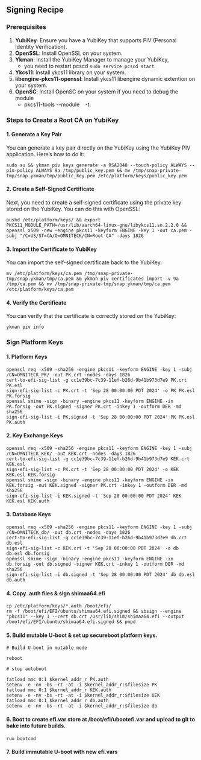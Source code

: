 ## Signing Recipe

### Prerequisites
1. **YubiKey**: Ensure you have a YubiKey that supports PIV (Personal Identity Verification).
2. **OpenSSL**: Install OpenSSL on your system.
3. **Ykman**: Install the YubiKey Manager to manage your YubiKey,
   - you need to restart pcscd `sudo service pcscd start`.
5. **Ykcs11**: Install ykcs11 library on your system.
6. **libengine-pkcs11-openssl**: Install ykcs11 libengine dynamic extention on your system.
7. **OpenSC**: Install OpenSC on your system if you need to debug the module
   - pkcs11-tools --module ` ` -t.

### Steps to Create a Root CA on YubiKey

#### 1. Generate a Key Pair
You can generate a key pair directly on the YubiKey using the YubiKey PIV application. Here’s how to do it:

```
sudo su && ykman piv keys generate -a RSA2048 --touch-policy ALWAYS --pin-policy ALWAYS 9a /tmp/public_key.pem && mv /tmp/snap-private-tmp/snap.ykman/tmp/public_key.pem /etc/platform/keys/public_key.pem
```

#### 2. Create a Self-Signed Certificate
Next, you need to create a self-signed certificate using the private key stored on the YubiKey. You can do this with OpenSSL:

```
pushd /etc/platform/keys/ && export PKCS11_MODULE_PATH=/usr/lib/aarch64-linux-gnu/libykcs11.so.2.2.0 && openssl x509 -new -engine pkcs11 -keyform ENGINE -key 1 -out ca.pem -subj "/C=US/ST=CA/O=OMNITECK/CN=Root CA" -days 1826
```

#### 3. Import the Certificate to YubiKey
You can import the self-signed certificate back to the YubiKey:

```
mv /etc/platform/keys/ca.pem /tmp/snap-private-tmp/snap.ykman/tmp/ca.pem && ykman piv certificates import -v 9a /tmp/ca.pem && mv /tmp/snap-private-tmp/snap.ykman/tmp/ca.pem /etc/platform/keys/ca.pem
```

#### 4. Verify the Certificate
You can verify that the certificate is correctly stored on the YubiKey:

```
ykman piv info
```

### Sign Platform Keys

#### 1. Platform Keys

```
openssl req -x509 -sha256 -engine pkcs11 -keyform ENGINE -key 1 -subj /CN=OMNITECK_PK/ -out PK.crt -nodes -days 1826
cert-to-efi-sig-list -g cc1e39bc-7c39-11ef-b26d-9b41b973d7e9 PK.crt PK.esl
sign-efi-sig-list -c PK.crt -t 'Sep 28 00:00:00 PDT 2024' -o PK PK.esl PK.forsig
openssl smime -sign -binary -engine pkcs11 -keyform ENGINE -in PK.forsig -out PK.signed -signer PK.crt -inkey 1 -outform DER -md sha256
sign-efi-sig-list -i PK.signed -t 'Sep 28 00:00:00 PDT 2024' PK PK.esl PK.auth
```

#### 2. Key Exchange Keys

```
openssl req -x509 -sha256 -engine pkcs11 -keyform ENGINE -key 1 -subj /CN=OMNITECK_KEK/ -out KEK.crt -nodes -days 1826
cert-to-efi-sig-list -g cc1e39bc-7c39-11ef-b26d-9b41b973d7e9 KEK.crt KEK.esl
sign-efi-sig-list -c PK.crt -t 'Sep 28 00:00:00 PDT 2024' -o KEK KEK.esl KEK.forsig
openssl smime -sign -binary -engine pkcs11 -keyform ENGINE -in KEK.forsig -out KEK.signed -signer PK.crt -inkey 1 -outform DER -md sha256
sign-efi-sig-list -i KEK.signed -t 'Sep 28 00:00:00 PDT 2024' KEK KEK.esl KEK.auth
```

#### 3. Database Keys

```
openssl req -x509 -sha256 -engine pkcs11 -keyform ENGINE -key 1 -subj /CN=OMNITECK_db/ -out db.crt -nodes -days 1826
cert-to-efi-sig-list -g cc1e39bc-7c39-11ef-b26d-9b41b973d7e9 db.crt db.esl
sign-efi-sig-list -c KEK.crt -t 'Sep 28 00:00:00 PDT 2024' -o db db.esl db.forsig
openssl smime -sign -binary -engine pkcs11 -keyform ENGINE -in db.forsig -out db.signed -signer KEK.crt -inkey 1 -outform DER -md sha256
sign-efi-sig-list -i db.signed -t 'Sep 28 00:00:00 PDT 2024' db db.esl db.auth
```

#### 4. Copy .auth files & sign shimaa64.efi

```
cp /etc/platform/keys/*.auth /boot/efi/
rm -f /boot/efi/EFI/ubuntu/shimaa64.efi.signed && sbsign --engine "pkcs11" --key 1 --cert db.crt /usr/lib/shim/shimaa64.efi --output /boot/efi/EFI/ubuntu/shimaa64.efi.signed && popd
```

#### 5. Build mutable U-boot & set up secureboot platform keys.

```
# Build U-boot in mutable mode

reboot

# stop autoboot

fatload mmc 0:1 $kernel_addr_r PK.auth
setenv -e -nv -bs -rt -at -i $kernel_addr_r:$filesize PK
fatload mmc 0:1 $kernel_addr_r KEK.auth
setenv -e -nv -bs -rt -at -i $kernel_addr_r:$filesize KEK
fatload mmc 0:1 $kernel_addr_r db.auth
setenv -e -nv -bs -rt -at -i $kernel_addr_r:$filesize db
```

#### 6. Boot to create efi.var store at /boot/efi/ubootefi.var and upload to git to bake into future builds.

```
run bootcmd
```

#### 7. Build immutable U-boot with new efi.vars
